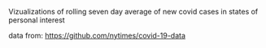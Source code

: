Vizualizations of rolling seven day average of new covid cases in states of personal interest

data from: https://github.com/nytimes/covid-19-data
